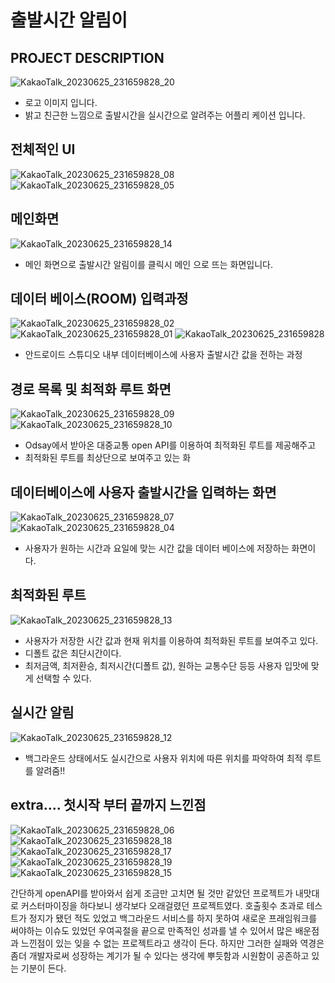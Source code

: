 # 출발시간 알림이

## PROJECT DESCRIPTION
![KakaoTalk_20230625_231659828_20](https://github.com/hacs2772/Screen/assets/107793142/610f3d14-b104-49c0-8157-9bcf584f2b9b)
  - 로고 이미지 입니다.
  - 밝고 친근한 느낌으로 출발시간을 실시간으로 알려주는 어플리 케이션 입니다.</br>

## 전체적인 UI
![KakaoTalk_20230625_231659828_08](https://github.com/hacs2772/Screen/assets/107793142/3a4803e9-56ed-41e2-94cd-fa57f67b8a4d)
![KakaoTalk_20230625_231659828_05](https://github.com/hacs2772/Screen/assets/107793142/7998e80b-f33b-46ca-a4a2-461bb1f0e32f)

## 메인화면
![KakaoTalk_20230625_231659828_14](https://github.com/hacs2772/Screen/assets/107793142/1620c054-9235-44c1-b796-8b9847d6a3fe)
 - 메인 화면으로 출발시간 알림이를 클릭시 메인 으로 뜨는 화면입니다.

## 데이터 베이스(ROOM) 입력과정
![KakaoTalk_20230625_231659828_02](https://github.com/hacs2772/Screen/assets/107793142/10fb0c05-f6e7-4e3f-8f5a-da4e78bbcd9f)
![KakaoTalk_20230625_231659828_01](https://github.com/hacs2772/Screen/assets/107793142/7f5dc521-6496-45f2-affd-197c0b829f9f)
![KakaoTalk_20230625_231659828](https://github.com/hacs2772/Screen/assets/107793142/9944721f-abaa-4ec8-a86d-a5c6c99009d4)
 - 안드로이드 스튜디오 내부 데이터베이스에 사용자 출발시간 값을 전하는 과정</br>

## 경로 목록 및 최적화 루트 화면
![KakaoTalk_20230625_231659828_09](https://github.com/hacs2772/Screen/assets/107793142/c80d897d-72c7-4c82-af73-1d84ddf25b01)
![KakaoTalk_20230625_231659828_10](https://github.com/hacs2772/Screen/assets/107793142/4048a508-9c18-4eed-88b8-ba7ff5de87f9)

 - Odsay에서 받아온 대중교통 open API를 이용하여 최적화된 루트를 제공해주고
 - 최적화된 루트를 최상단으로 보여주고 있는 화

## 데이터베이스에 사용자 출발시간을 입력하는 화면
![KakaoTalk_20230625_231659828_07](https://github.com/hacs2772/Screen/assets/107793142/f221ebc8-fa45-4dc8-8018-dab2d3e776f9)
![KakaoTalk_20230625_231659828_04](https://github.com/hacs2772/Screen/assets/107793142/e78ce2a2-31ee-4610-a2ee-4b952dc94511)

 - 사용자가 원하는 시간과 요일에 맞는 시간 값을 데이터 베이스에 저장하는 화면이다.

## 최적화된 루트
![KakaoTalk_20230625_231659828_13](https://github.com/hacs2772/Screen/assets/107793142/86d1cbd4-1df5-4b06-971d-1b64d04383e7)

 - 사용자가 저장한 시간 값과 현재 위치를 이용하여 최적화된 루트를 보여주고 있다.
 - 디폴트 값은 최단시간이다.
 - 최저금액, 최저환승, 최저시간(디폴트 값), 원하는 교통수단 등등 사용자 입맛에 맞게 선택할 수 있다.

## 실시간 알림
![KakaoTalk_20230625_231659828_12](https://github.com/hacs2772/Screen/assets/107793142/9f1cee43-d460-4832-8e71-fcf518bdcc3c)

 - 백그라운드 상태에서도 실시간으로 사용자 위치에 따른 위치를 파악하여 최적 루트를 알려줌!!






## extra.... 첫시작 부터 끝까지 느낀점
![KakaoTalk_20230625_231659828_06](https://github.com/hacs2772/Screen/assets/107793142/4d0ad5e0-e008-41ba-a687-90bba98ac3da)
![KakaoTalk_20230625_231659828_18](https://github.com/hacs2772/Screen/assets/107793142/b46fc625-3962-4e28-ab50-f7e991150aee)
![KakaoTalk_20230625_231659828_17](https://github.com/hacs2772/Screen/assets/107793142/bca254b5-a078-498b-8a0f-686493e98886)
![KakaoTalk_20230625_231659828_19](https://github.com/hacs2772/Screen/assets/107793142/502b1ff4-07b9-446f-8644-dde99f5db3f2)
![KakaoTalk_20230625_231659828_15](https://github.com/hacs2772/Screen/assets/107793142/dcc342b4-c62d-49a8-b91e-9233d4633cf8)

간단하게 openAPI를 받아와서 쉽게 조금만 고치면 될 것만 같았던 프로젝트가 내맛대로 커스터마이징을 하다보니 생각보다 오래걸렸던 프로젝트였다. 
호출횟수 초과로 테스트가 정지가 됐던 적도 있었고 백그라운드 서비스를 하지 못하여 새로운 프래임워크를 써야하는 이슈도 있었던 우여곡절을 끝으로 
만족적인 성과를 낼 수 있어서 많은 배운점과 느낀점이 있는 잊을 수 없는 프로젝트라고 생각이 든다.
하지만 그러한 실패와 역경은 좀더 개발자로써 성장하는 계기가 될 수 있다는 생각에 뿌듯함과 시원함이 공존하고 있는 기분이 든다.
